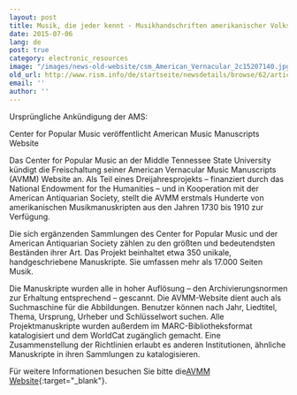 ```yaml
---
layout: post
title: Musik, die jeder kennt - Musikhandschriften amerikanischer Volksmusik
date: 2015-07-06
lang: de
post: true
category: electronic_resources
image: "/images/news-old-website/csm_American_Vernacular_2c15207140.jpg"
old_url: http://www.rism.info/de/startseite/newsdetails/browse/62/article/64/american-vernacular-music-manuscripts.html
email: ''
author: ''
---
```


Ursprüngliche Ankündigung der AMS:

Center for Popular Music veröffentlicht American Music Manuscripts Website

Das Center for Popular Music an der Middle Tennessee State University kündigt die Freischaltung seiner American Vernacular Music Manuscripts (AVMM) Website an. Als Teil eines Dreijahresprojekts – finanziert durch das National Endowment for the Humanities – und in Kooperation mit der American Antiquarian Society, stellt die AVMM erstmals Hunderte von amerikanischen Musikmanuskripten aus den Jahren 1730 bis 1910 zur Verfügung.

Die sich ergänzenden Sammlungen des Center for Popular Music und der American Antiquarian Society zählen zu den größten und bedeutendsten Beständen ihrer Art. Das Projekt beinhaltet etwa 350 unikale, handgeschriebene Manuskripte. Sie umfassen mehr als 17.000 Seiten Musik.

Die Manuskripte wurden alle in hoher Auflösung – den Archivierungsnormen zur Erhaltung entsprechend – gescannt. Die AVMM-Website dient auch als Suchmaschine für die Abbildungen. Benutzer können nach Jahr, Liedtitel, Thema, Ursprung, Urheber und Schlüsselwort suchen. Alle Projektmanuskripte wurden außerdem im MARC-Bibliotheksformat katalogisiert und dem WorldCat zugänglich gemacht. Eine Zusammenstellung der Richtlinien erlaubt es anderen Institutionen, ähnliche Manuskripte in ihren Sammlungen zu katalogisieren.


Für weitere Informationen besuchen Sie bitte die[AVMM Website](http://popmusic.mtsu.edu/ManuscriptMusic){:target="_blank"}.



